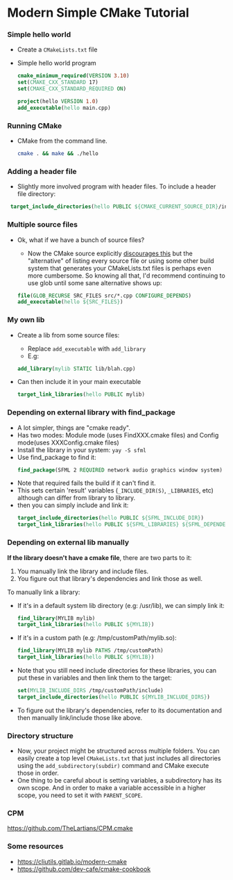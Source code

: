 # Modern Simple CMake Tutorial

### Simple hello world
* Create a `CMakeLists.txt` file
* Simple hello world program

  ```cmake
  cmake_minimum_required(VERSION 3.10)
  set(CMAKE_CXX_STANDARD 17)
  set(CMAKE_CXX_STANDARD_REQUIRED ON)

  project(hello VERSION 1.0)
  add_executable(hello main.cpp)
  ```

### Running CMake
* CMake from the command line.

  ```bash
  cmake . && make && ./hello
  ```

### Adding a header file
* Slightly more involved program with header files. To include a header file directory:

 ```cmake
  target_include_directories(hello PUBLIC ${CMAKE_CURRENT_SOURCE_DIR}/include)
  ```

### Multiple source files
* Ok, what if we have a bunch of source files?

  * Now the CMake source explicitly [discourages this](https://cmake.org/cmake/help/latest/command/file.html#filesystem) but the "alternative" of listing every source file or using some other build system that generates your CMakeLists.txt files is perhaps even more cumbersome. So knowing all that, I'd recommend continuing to use glob until some sane alternative shows up:

  ```cmake
  file(GLOB_RECURSE SRC_FILES src/*.cpp CONFIGURE_DEPENDS)
  add_executable(hello ${SRC_FILES})
  ```

### My own lib
* Create a lib from some source files:

  * Replace `add_executable` with `add_library` 
  * E.g:

  ```cmake
  add_library(mylib STATIC lib/blah.cpp)
  ```

* Can then include it in your main executable

  ```cmake
  target_link_libraries(hello PUBLIC mylib)
  ```

### Depending on external library with find_package
* A lot simpler, things are "cmake ready".
* Has two modes: Module mode (uses FindXXX.cmake files) and Config mode(uses XXXConfig.cmake files)
* Install the library in your system: `yay -S sfml`
* Use find_package to find it:
  ```cmake
  find_package(SFML 2 REQUIRED network audio graphics window system)
  ```
* Note that required fails the build if it can't find it.
* This sets certain 'result' variables (`_INCLUDE_DIR(S)`, `_LIBRARIES`, etc) although can differ from library to library.
* then you can simply include and link it:
  ```cmake
  target_include_directories(hello PUBLIC ${SFML_INCLUDE_DIR})
  target_link_libraries(hello PUBLIC ${SFML_LIBRARIES} ${SFML_DEPENDENCIES})
  ```

### Depending on external lib manually

**If the library doesn't have a cmake file**, there are two parts to it:
1. You manually link the library and include files.
2. You figure out that library's dependencies and link those as well.

To manually link a library:

* If it's in a default system lib directory (e.g: /usr/lib), we can simply link it:
  ```cmake
  find_library(MYLIB mylib)
  target_link_libraries(hello PUBLIC ${MYLIB})
  ```
* If it's in a custom path (e.g: /tmp/customPath/mylib.so):
  ```cmake
  find_library(MYLIB mylib PATHS /tmp/customPath)
  target_link_libraries(hello PUBLIC ${MYLIB})
  ```
* Note that you still need include directories for these libraries, you can put these in variables and then link them to the target:
  ```cmake
  set(MYLIB_INCLUDE_DIRS /tmp/customPath/include)
  target_include_directories(hello PUBLIC ${MYLIB_INCLUDE_DIRS})
  ```
* To figure out the library's dependencies, refer to its documentation and then manually link/include those like above.

### Directory structure
* Now, your project might be structured across multiple folders. You can easily create a top level `CMakeLists.txt` that just includes all directories using the `add_subdirectory(subdir)` command and CMake execute those in order.
* One thing to be careful about is setting variables, a subdirectory has its own scope. And in order to make a variable accessible in a higher scope, you need to set it with `PARENT_SCOPE`.

### CPM
https://github.com/TheLartians/CPM.cmake


### Some resources

* https://cliutils.gitlab.io/modern-cmake
* https://github.com/dev-cafe/cmake-cookbook

